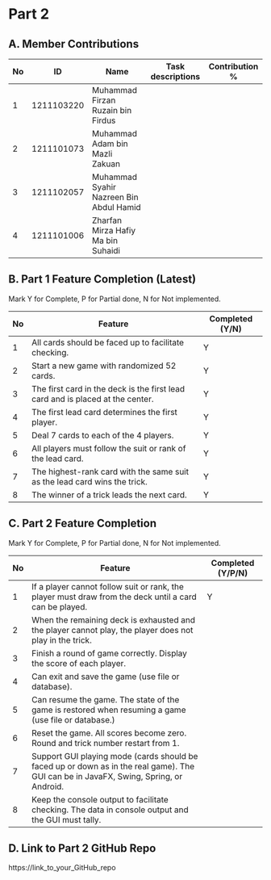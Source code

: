 # Part 2

## A. Member Contributions

| No  | ID         | Name                                    | Task descriptions | Contribution % |
| --- | ---------- | --------------------------------------- | ----------------- | -------------- |
| 1   | 1211103220 | Muhammad Firzan Ruzain bin Firdus       |                   |                |
| 2   | 1211101073 | Muhammad Adam bin Mazli Zakuan          |                   |                |
| 3   | 1211102057 | Muhammad Syahir Nazreen Bin Abdul Hamid |                   |                |
| 4   | 1211101006 | Zharfan Mirza Hafiy Ma bin Suhaidi      |                   |                |

## B. Part 1 Feature Completion (Latest)

Mark Y for Complete, P for Partial done, N for Not implemented.

| No  | Feature                                                                        | Completed (Y/N) |
| --- | ------------------------------------------------------------------------------ | --------------- |
| 1   | All cards should be faced up to facilitate checking.                           | Y               |
| 2   | Start a new game with randomized 52 cards.                                     | Y               |
| 3   | The first card in the deck is the first lead card and is placed at the center. | Y               |
| 4   | The first lead card determines the first player.                               | Y               |
| 5   | Deal 7 cards to each of the 4 players.                                         | Y               |
| 6   | All players must follow the suit or rank of the lead card.                     | Y               |
| 7   | The highest-rank card with the same suit as the lead card wins the trick.      | Y               |
| 8   | The winner of a trick leads the next card.                                     | Y               |

## C. Part 2 Feature Completion

Mark Y for Complete, P for Partial done, N for Not implemented.

| No  | Feature                                                                                                                               | Completed (Y/P/N) |
| --- | ------------------------------------------------------------------------------------------------------------------------------------- | ----------------- |
| 1   | If a player cannot follow suit or rank, the player must draw from the deck until a card can be played.                                |   Y               |
| 2   | When the remaining deck is exhausted and the player cannot play, the player does not play in the trick.                               |                   |
| 3   | Finish a round of game correctly. Display the score of each player.                                                                   |                   |
| 4   | Can exit and save the game (use file or database).                                                                                    |                   |
| 5   | Can resume the game. The state of the game is restored when resuming a game (use file or database.)                                   |                   |
| 6   | Reset the game. All scores become zero. Round and trick number restart from 1.                                                        |                   |
| 7   | Support GUI playing mode (cards should be faced up or down as in the real game). The GUI can be in JavaFX, Swing, Spring, or Android. |                   |
| 8   | Keep the console output to facilitate checking. The data in console output and the GUI must tally.                                    |                   |

## D. Link to Part 2 GitHub Repo

https://link_to_your_GitHub_repo
